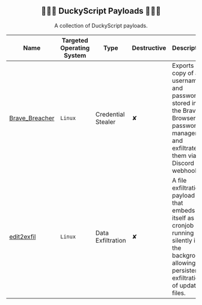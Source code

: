 <div align="center">

## 🦆🏴‍☠️ DuckyScript Payloads 🏴‍☠🦆
A collection of DuckyScript payloads.

</div>

|Name|Targeted Operating System|Type|Destructive|Description|
|-----|-----|-----|-----|-----|
|[Brave_Breacher](https://github.com/OSINTI4L/DuckyScript-Payloads/tree/main/Payloads/Brave_Breacher)|`Linux`|Credential Stealer|✘|Exports a copy of all usernames and passwords stored in the Brave Browser password manager and exfiltrates them via Discord webhook.|
|[edit2exfil](https://github.com/OSINTI4L/DuckyScript-Payloads/tree/main/Payloads/edit2exfil)|`Linux`|Data Exfiltration|✘|A file exfiltration payload that embeds itself as a cronjob running silently in the background allowing for persistent exfiltration of updated files.|
